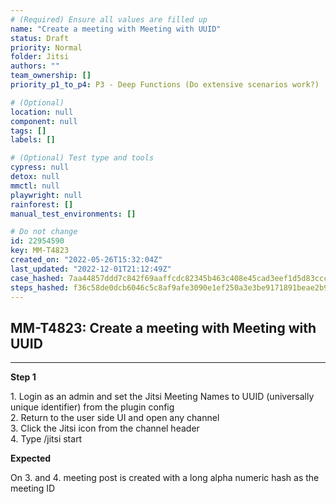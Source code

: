 ```yaml
---
# (Required) Ensure all values are filled up
name: "Create a meeting with Meeting with UUID"
status: Draft
priority: Normal
folder: Jitsi
authors: ""
team_ownership: []
priority_p1_to_p4: P3 - Deep Functions (Do extensive scenarios work?)

# (Optional)
location: null
component: null
tags: []
labels: []

# (Optional) Test type and tools
cypress: null
detox: null
mmctl: null
playwright: null
rainforest: []
manual_test_environments: []

# Do not change
id: 22954590
key: MM-T4823
created_on: "2022-05-26T15:32:04Z"
last_updated: "2022-12-01T21:12:49Z"
case_hashed: 7aa44857ddd7c842f69aaffcdc82345b463c408e45cad3eef1d5d83ccc49a68f0d91074a8d8b181d74abb05981fe7417
steps_hashed: f36c58de0dcb6046c5c8af9afe3090e1ef250a3e3be9171891beae2b9bf10e85e7b4ea4c42e04319661986511b9d0883
---
```


<!-- (Auto-generated) Based on frontmatter's "key" and "name" -->

## MM-T4823: Create a meeting with Meeting with UUID

---

**Step 1**

1\. Login as an admin and set the Jitsi Meeting Names to UUID (universally unique identifier) from the plugin config\
2\. Return to the user side UI and open any channel\
3\. Click the Jitsi icon from the channel header\
4\. Type /jitsi start

**Expected**

On 3. and 4. meeting post is created with a long alpha numeric hash as the meeting ID

